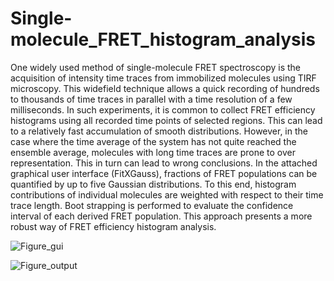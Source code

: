 # Single-molecule_FRET_histogram_analysis

One widely used method of single-molecule FRET spectroscopy is the acquisition of intensity time traces from immobilized molecules using TIRF microscopy. This widefield technique allows a quick recording of hundreds to thousands of time traces in parallel with a time resolution of a few milliseconds. In such experiments, it is common to collect FRET efficiency histograms using all recorded time points of selected regions. This can lead to a relatively fast accumulation of smooth distributions. However, in the case where the time average of the system has not quite reached the ensemble average, molecules with long time traces are prone to over representation. This in turn can lead to wrong conclusions. In the attached graphical user interface (FitXGauss), fractions of FRET populations can be quantified by up to five Gaussian distributions. To this end, histogram contributions of individual molecules are weighted with respect to their time trace length. Boot strapping is performed to evaluate the confidence interval of each derived FRET population. This approach presents a more robust way of FRET efficiency histogram analysis.


![Figure_gui](https://user-images.githubusercontent.com/58071484/135050815-3ce29f00-b619-403c-bea0-17c839b0c554.jpg)


![Figure_output](https://user-images.githubusercontent.com/58071484/135051420-a5df01b6-8cde-41d0-b93b-55f2df0093c7.jpg)
